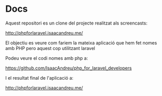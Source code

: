 # Docs

Aquest repositori es un clone del projecte realitzat als screencasts:

http://phpforlaravel.isaacandreu.me/

El objectiu es veure com fariem la mateixa aplicació que hem fet nomes amb PHP pero aquest cop utilitzant laravel

Podeu veure el codi nomes amb php a:

https://github.com/IsaacAndreu/php_for_laravel_developers

I el resultat final de l'aplicació a:

http://phpforlaravel.isaacandreu.me/
